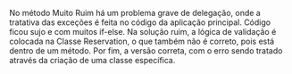 No método Muito Ruim há um problema grave de delegação, onde a tratativa das exceções é feita no código da aplicação principal. Código ficou sujo e com muitos if-else.
Na solução ruim, a lógica de validação é colocada na Classe Reservation, o que também não é correto, pois está dentro de um método.
Por fim, a versão correta, com o erro sendo tratado através da criação de uma classe específica.
